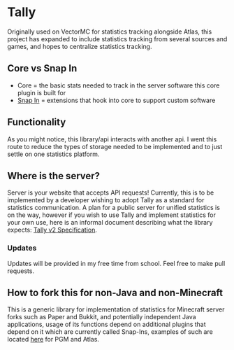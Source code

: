 # Tally
Originally used on VectorMC for statistics tracking alongside Atlas, this project has expanded to include statistics tracking from several sources and games, and hopes to centralize statistics tracking.

## Core vs Snap In
- Core = the basic stats needed to track in the server software this core plugin is built for
- [Snap In](https://github.com/jasoryeh/TallySnapins) = extensions that hook into core to support custom software

## Functionality
As you might notice, this library/api interacts with another api. I went this route to reduce the types of storage needed to be implemented and to just settle on one statistics platform.

## Where is the server?
Server is your website that accepts API requests! Currently, this is to be implemented by a developer wishing to adopt Tally as a standard for statistics communication. A plan for a public server for unified statistics is on the way, however if you wish to use Tally and implement statistics for your own use, here is an informal document describing what the library expects: [Tally v2 Specification](https://docs.google.com/document/d/1aqecWjgmHaggyBuT0UKb_FCLyzDJMIoXnXwFAA1JoAE/edit?usp=sharing).

### Updates
Updates will be provided in my free time from school. Feel free to make pull requests.

## How to fork this for non-Java and non-Minecraft
This is a generic library for implementation of statistics for Minecraft server forks such as Paper and Bukkit, and potentially independent Java applications, usage of its functions depend on additional plugins that depend on it which are currently called Snap-Ins, examples of such are located [here](https://github.com/jasoryeh/TallySnapins) for PGM and Atlas.
